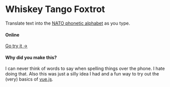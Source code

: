 Whiskey Tango Foxtrot
=====================

Translate text into the [NATO phonetic alphabet](https://en.wikipedia.org/wiki/NATO_phonetic_alphabet) as you type.

#### Online

[Go try it &rarr;](http://wtf.imagehat.com)

#### Why did you make this?

I can never think of words to say when spelling things over the phone. I hate doing that. Also this was just a silly idea I had and a fun way to try out the (very) basics of [vue.js](http://vuejs.org/).